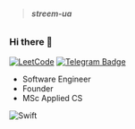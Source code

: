 > ###### **streem-ua**
### Hi there 👋
[![LeetCode](https://badges.peiyuan.ch/leetcode/streem-ua/solved?logo=leetcode&label=LeetCode&style=flat-rounded&color=blue)](https://leetcode.com/streem-ua/)
[![Telegram Badge](https://img.shields.io/badge/Telegram-27A5E4?logo=telegram&logoColor=fff&style=flat-rounded)](https://t.me/hefilmstheclouds)

- Software Engineer
- Founder
- MSc Applied CS

![Swift](https://img.shields.io/badge/Swift-F54A2A?style=flat-rounded&logo=swift&logoColor=white)

<!---
![Swift](https://img.shields.io/badge/Swift-F54A2A?style=flat-rounded&logo=swift&logoColor=white)
![Objective-C](https://img.shields.io/badge/Objective--C-%233A95E3.svg?style=flat-rounded&logo=apple&logoColor=white)
![Metal](https://img.shields.io/badge/Metal-800080?style=flat-rounded&logo=apple&logoColor=white)
![Java](https://img.shields.io/badge/Java-%23ED8B00.svg?style=flat-rounded&logo=openjdk&logoColor=white) \
![OpenGL](https://img.shields.io/badge/OpenGL-%23FFFFFF.svg?style=flat-rounded&logo=opengl) 
![C++](https://img.shields.io/badge/-C++-blue?logo=cplusplus)
![Kotlin](https://img.shields.io/badge/Kotlin-%237F52FF.svg?style=flat-rounded&logo=kotlin&logoColor=white)
![Python](https://img.shields.io/badge/Python-3670A0?style=flat-rounded&logo=python&logoColor=ffdd54)
-->

